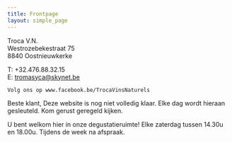 ```yaml
---
title: Frontpage 
layout: simple_page
---
```

Troca V.N.  
Westrozebekestraat 75  
8840 Oostnieuwkerke

T: +32.476.88.32.15  
E: tromasyca@skynet.be

    Volg ons op www.facebook.be/TrocaVinsNaturels 

Beste klant,
Deze website is nog niet volledig klaar. Elke dag wordt hieraan gesleuteld. Kom gerust geregeld kijken.

U bent welkom hier in onze degustatieruimte!
    Elke zaterdag tussen 14.30u en 18.00u.
    Tijdens de week na afspraak.    

